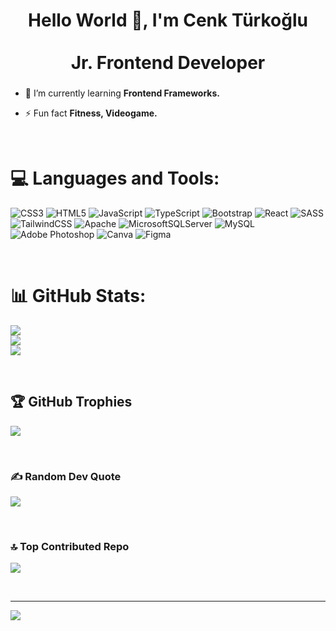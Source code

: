 <h1 align="center">Hello World 👋, I'm Cenk Türkoğlu<br><br>Jr. Frontend Developer</h1>
<h3 align="center"></h3>

- 🌱 I’m currently learning **Frontend Frameworks.**

- ⚡ Fun fact **Fitness, Videogame.**
<br>



<!--<h3 align="left">GitHub Stats</h3>
<p align="left">
  <img src="https://github-readme-stats.vercel.app/api/top-langs/?username=cnktrkgl&layout=compact&theme=gotham&hide_border=true" alt="Top Languages" />
</p>-->
# 💻 Languages and Tools:
![CSS3](https://img.shields.io/badge/css3-%231572B6.svg?style=for-the-badge&logo=css3&logoColor=white) ![HTML5](https://img.shields.io/badge/html5-%23E34F26.svg?style=for-the-badge&logo=html5&logoColor=white) ![JavaScript](https://img.shields.io/badge/javascript-%23323330.svg?style=for-the-badge&logo=javascript&logoColor=%23F7DF1E) ![TypeScript](https://img.shields.io/badge/typescript-%23007ACC.svg?style=for-the-badge&logo=typescript&logoColor=white) ![Bootstrap](https://img.shields.io/badge/bootstrap-%238511FA.svg?style=for-the-badge&logo=bootstrap&logoColor=white) ![React](https://img.shields.io/badge/react-%2320232a.svg?style=for-the-badge&logo=react&logoColor=%2361DAFB) ![SASS](https://img.shields.io/badge/SASS-hotpink.svg?style=for-the-badge&logo=SASS&logoColor=white) ![TailwindCSS](https://img.shields.io/badge/tailwindcss-%2338B2AC.svg?style=for-the-badge&logo=tailwind-css&logoColor=white) ![Apache](https://img.shields.io/badge/apache-%23D42029.svg?style=for-the-badge&logo=apache&logoColor=white) ![MicrosoftSQLServer](https://img.shields.io/badge/Microsoft%20SQL%20Server-CC2927?style=for-the-badge&logo=microsoft%20sql%20server&logoColor=white) ![MySQL](https://img.shields.io/badge/mysql-4479A1.svg?style=for-the-badge&logo=mysql&logoColor=white) ![Adobe Photoshop](https://img.shields.io/badge/adobe%20photoshop-%2331A8FF.svg?style=for-the-badge&logo=adobe%20photoshop&logoColor=white) ![Canva](https://img.shields.io/badge/Canva-%2300C4CC.svg?style=for-the-badge&logo=Canva&logoColor=white) ![Figma](https://img.shields.io/badge/figma-%23F24E1E.svg?style=for-the-badge&logo=figma&logoColor=white)

<br>

# 📊 GitHub Stats:
![](https://github-readme-stats.vercel.app/api?username=cnktrkgl&theme=dark&hide_border=false&include_all_commits=true&count_private=true)<br/>
![](https://github-readme-streak-stats.herokuapp.com/?user=cnktrkgl&theme=dark&hide_border=false)<br/>
![](https://github-readme-stats.vercel.app/api/top-langs/?username=cnktrkgl&theme=dark&hide_border=false&include_all_commits=true&count_private=true&layout=compact) 

<br>

## 🏆 GitHub Trophies
![](https://github-profile-trophy.vercel.app/?username=cnktrkgl&theme=dark&no-frame=false&no-bg=false&margin-w=4)

<br>

### ✍️ Random Dev Quote
![](https://quotes-github-readme.vercel.app/api?type=horizontal&theme=dark)

<br>

### 🔝 Top Contributed Repo
![](https://github-contributor-stats.vercel.app/api?username=cnktrkgl&limit=5&theme=dark&combine_all_yearly_contributions=true)

<br>

---
[![](https://visitcount.itsvg.in/api?id=cnktrkgl&icon=0&color=0)](https://visitcount.itsvg.in)

<!-- Proudly created with GPRM ( https://gprm.itsvg.in ) -->
<!--
**cnktrkgl/cnktrkgl** is a ✨ _special_ ✨ repository because its `README.md` (this file) appears on your GitHub profile.

Here are some ideas to get you started:

- 🔭 I’m currently working on ...
- 🌱 I’m currently learning ...
- 👯 I’m looking to collaborate on ...
- 🤔 I’m looking for help with ...
- 💬 Ask me about ...
- 📫 How to reach me: ...
- 😄 Pronouns: ...
- ⚡ Fun fact: ...
-->
